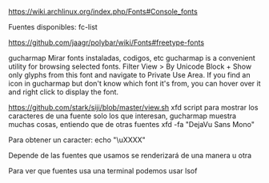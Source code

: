 https://wiki.archlinux.org/index.php/Fonts#Console_fonts


Fuentes disponibles:
fc-list


https://github.com/jaagr/polybar/wiki/Fonts#freetype-fonts

gucharmap
Mirar fonts instaladas, codigos, etc
gucharmap is a convenient utility for browsing selected fonts. Filter View > By Unicode Block + Show only glyphs from this font and navigate to Private Use Area. If you find an icon in gucharmap but don't know which font it's from, you can hover over it and right click to display the font.


https://github.com/stark/siji/blob/master/view.sh
xfd
script para mostrar los caracteres de una fuente
solo los que interesan, gucharmap muestra muchas cosas, entiendo que de otras fuentes
xfd -fa "DejaVu Sans Mono"




Para obtener un caracter:
echo "\uXXXX"

Depende de las fuentes que usamos se renderizará de una manera u otra


Para ver que fuentes usa una terminal podemos usar lsof
